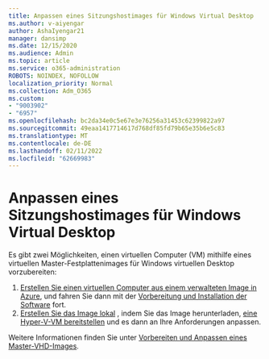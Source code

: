 ```yaml
---
title: Anpassen eines Sitzungshostimages für Windows Virtual Desktop
ms.author: v-aiyengar
author: AshaIyengar21
manager: dansimp
ms.date: 12/15/2020
ms.audience: Admin
ms.topic: article
ms.service: o365-administration
ROBOTS: NOINDEX, NOFOLLOW
localization_priority: Normal
ms.collection: Adm_O365
ms.custom:
- "9003902"
- "6957"
ms.openlocfilehash: bc2da34e0c5e67e3e76256a31453c62399822a97
ms.sourcegitcommit: 49eaa1417714617d768df85fd79b65e35b6e5c83
ms.translationtype: MT
ms.contentlocale: de-DE
ms.lasthandoff: 02/11/2022
ms.locfileid: "62669983"
---
```

# <a name="customize-a-session-host-image-for-windows-virtual-desktop"></a>Anpassen eines Sitzungshostimages für Windows Virtual Desktop

Es gibt zwei Möglichkeiten, einen virtuellen Computer (VM) mithilfe eines virtuellen Master-Festplattenimages für Windows virtuellen Desktop vorzubereiten:

1. [Erstellen Sie einen virtuellen Computer aus einem verwalteten Image in Azure](https://go.microsoft.com/fwlink/?linkid=2127906), und fahren Sie dann mit der [Vorbereitung und Installation der Software](https://go.microsoft.com/fwlink/?linkid=2128064) fort.
1. [Erstellen Sie das Image lokal](https://go.microsoft.com/fwlink/?linkid=2128065) , indem Sie das Image herunterladen, [eine Hyper-V-VM bereitstellen](https://go.microsoft.com/fwlink/?linkid=2127907) und es dann an Ihre Anforderungen anpassen.

Weitere Informationen finden Sie unter [Vorbereiten und Anpassen eines Master-VHD-Images](https://go.microsoft.com/fwlink/?linkid=2127838).